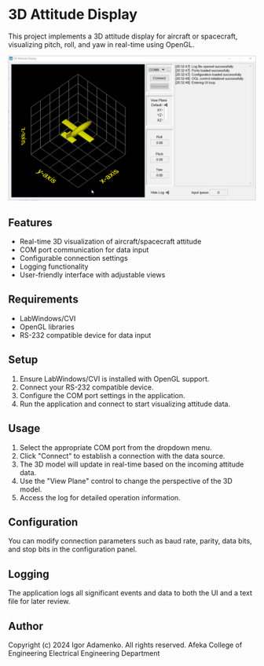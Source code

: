 # 3D Attitude Display

This project implements a 3D attitude display for aircraft or spacecraft, visualizing pitch, roll, and yaw in real-time using OpenGL.

![Logo](3DAttitudeDisplay.gif)

## Features

- Real-time 3D visualization of aircraft/spacecraft attitude
- COM port communication for data input
- Configurable connection settings
- Logging functionality
- User-friendly interface with adjustable views

## Requirements

- LabWindows/CVI
- OpenGL libraries
- RS-232 compatible device for data input

## Setup

1. Ensure LabWindows/CVI is installed with OpenGL support.
2. Connect your RS-232 compatible device.
3. Configure the COM port settings in the application.
4. Run the application and connect to start visualizing attitude data.

## Usage

1. Select the appropriate COM port from the dropdown menu.
2. Click "Connect" to establish a connection with the data source.
3. The 3D model will update in real-time based on the incoming attitude data.
4. Use the "View Plane" control to change the perspective of the 3D model.
5. Access the log for detailed operation information.

## Configuration

You can modify connection parameters such as baud rate, parity, data bits, and stop bits in the configuration panel.

## Logging

The application logs all significant events and data to both the UI and a text file for later review.

## Author
Copyright (c) 2024 Igor Adamenko. All rights reserved.
Afeka College of Engineering
Electrical Engineering Department 
